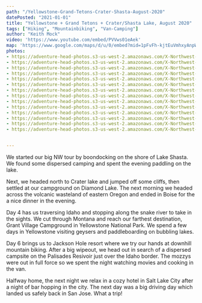 ```yaml
---
path: "/Yellowstone-Grand-Tetons-Crater-Shasta-August-2020"
datePosted: "2021-01-01"
title: "Yellowstone + Grand Tetons + Crater/Shasta Lake, August 2020"
tags: ["Hiking", "Mountainbiking", "Van-Camping"]
author: "Keith Mock"
video: 'https://www.youtube.com/embed/PVVws01eAek'
map: 'https://www.google.com/maps/d/u/0/embed?mid=1pFvFh-kjtEuVmhxyAnpWyoXFsJg24Jt7'
photos:
- https://adventure-head-photos.s3-us-west-2.amazonaws.com/X-Northwest-August-2020/D9EB9C51-4A7E-478E-A70E-9C8C1FF8456A.jpeg
- https://adventure-head-photos.s3-us-west-2.amazonaws.com/X-Northwest-August-2020/DJI_0087.jpeg
- https://adventure-head-photos.s3-us-west-2.amazonaws.com/X-Northwest-August-2020/DJI_0105.jpeg
- https://adventure-head-photos.s3-us-west-2.amazonaws.com/X-Northwest-August-2020/IMG_3830.jpeg
- https://adventure-head-photos.s3-us-west-2.amazonaws.com/X-Northwest-August-2020/IMG_3943.jpeg
- https://adventure-head-photos.s3-us-west-2.amazonaws.com/X-Northwest-August-2020/IMG_3968.jpeg
- https://adventure-head-photos.s3-us-west-2.amazonaws.com/X-Northwest-August-2020/IMG_4051.jpeg
- https://adventure-head-photos.s3-us-west-2.amazonaws.com/X-Northwest-August-2020/IMG_4080.jpeg
- https://adventure-head-photos.s3-us-west-2.amazonaws.com/X-Northwest-August-2020/IMG_4097.jpeg
- https://adventure-head-photos.s3-us-west-2.amazonaws.com/X-Northwest-August-2020/IMG_4197.jpeg
- https://adventure-head-photos.s3-us-west-2.amazonaws.com/X-Northwest-August-2020/IMG_5620.jpeg
- https://adventure-head-photos.s3-us-west-2.amazonaws.com/X-Northwest-August-2020/IMG_5626.jpeg
- https://adventure-head-photos.s3-us-west-2.amazonaws.com/X-Northwest-August-2020/IMG_5632.jpeg
- https://adventure-head-photos.s3-us-west-2.amazonaws.com/X-Northwest-August-2020/IMG_5653.jpeg


---
```


We started our big NW tour by boondocking on the shore of Lake Shasta. We found some dispersed camping and spent the evening paddling on the lake. 

Next, we headed north to Crater lake and jumped off some cliffs, then settled at our campground on Diamond Lake. The next morning we headed across the volcanic wasteland of eastern Oregon and ended in Boise for the a nice dinner in the evening.

 Day 4 has us traversing Idaho and stopping along the snake river to take in the sights. We cut through Montana and reach our farthest destination, Grant Village Campground in Yellowstone National Park. We spend a few days in Yellowstone visiting geysers and paddleboarding on bubbling lakes. 
 
 Day 6 brings us to Jackson Hole resort where we try our hands at downhill mountain biking. After a big wipeout, we head out in search of a dispersed campsite on the Palisades Resivoir just over the Idaho border. The mozzys were out in full force so we spent the night watching movies and cooking in the van. 
 
 Halfway home, the next night we relax in a cozy hotel in Salt Lake City after a night of bar hopping in the city. The next day was a big driving day which landed us safely back in San Jose. What a trip!

